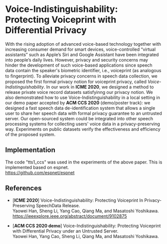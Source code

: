 # Voice-Indistinguishability: Protecting Voiceprint with Differential Privacy


With the rising adoption of advanced voice-based technology together with increasing consumer demand for smart devices, voice-controlled “virtual assistants” such as Apple’s Siri and Google Assistant have been integrated into people’s daily lives.
However, privacy and security concerns may hinder the development of such voice-based applications since speech data contain the speaker's biometric identifier, i.e., voiceprint (as analogous to ﬁngerprint).
To alleviate privacy concerns in speech data collection, we proposed the first formal privacy notion for voiceprint privacy, called *Voice-Indistinguishability*.
In our work in **ICME 2020**, we designed a method to release private voice record datasets satisfyinng our privacy notion.
We also demonstrated how to use Voice-Indistinguishability in a local setting in our demo paper accepted by **ACM CCS 2020** (demo/poster track):
we designed a fast speech data de-identification system that allows a single user to share her speech data with formal privacy guarantee to an untrusted server.
Our open-sourced system could be integrated into other speech processing systems for collecting users' voice data in a privacy-preserving way.
Experiments on public datasets verify the effectiveness and efficiency of the proposed system.

## Implementation
The code "tts1_ccs" was used in the experiments of the above paper.
This is implemented based on espnet. <br>
https://github.com/espnet/espnet


## References

- [**ICME 2020**] Voice-Indistinguishability: Protecting Voiceprint In Privacy-Preserving SpeechData Release. <br>
Yaowei Han, Sheng Li, Yang Cao, Qiang Ma, and Masatoshi Yoshikawa. <br>
https://ieeexplore.ieee.org/abstract/document/9102875

- [**ACM CCS 2020 demo**] Voice-Indistinguishability: Protecting Voiceprint with Differential Privacy under an Untrusted Server. <br>
Yaowei Han, Yang Cao, Sheng Li, Qiang Ma, and Masatoshi Yoshikawa. <br>

